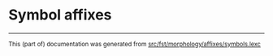 
# Symbol affixes

* * *

<small>This (part of) documentation was generated from [src/fst/morphology/affixes/symbols.lexc](https://github.com/giellalt/lang-est-x-plamk/blob/main/src/fst/morphology/affixes/symbols.lexc)</small>

